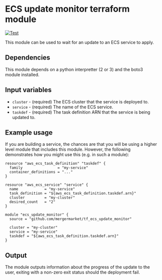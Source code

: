 # ECS update monitor terraform module

[![Test](https://github.com/mergermarket/tf_ecs_update_monitor/actions/workflows/test.yml/badge.svg)](https://github.com/mergermarket/tf_ecs_update_monitor/actions/workflows/test.yml)

This module can be used to wait for an update to an ECS service to apply.

## Dependencies

This module depends on a python interpretter (2 or 3) and the boto3 module
installed.

## Input variables

* `cluster` - (required) The ECS cluster that the service is deployed to.
* `service` - (required) The name of the ECS service.
* `taskdef` - (required) The task definition ARN that the service is being updated to.

## Example usage

If you are building a service, the chances are that you will be using a higher
level module that includes this module. However, the following demonstrates how
you might use this (e.g. in such a module):

    resource "aws_ecs_task_definition" "taskdef" {
      family                = "my-service"
      container_definitions = "..."
    }
    
    resource "aws_ecs_service" "service" {
      name            = "my-service"
      task_definition = "${aws_ecs_task_definition.taskdef.arn}"
      cluster         = "my-cluster"
      desired_count   = "2"
    }
    
    module "ecs_update_monitor" {
      source = "github.com/mergermarket/tf_ecs_update_monitor"

      cluster = "my-cluster"
      service = "my-service"
      taskdef = "${aws_ecs_task_definition.taskdef.arn}"
    }

## Output

The module outputs information about the progress of the update to the user,
exiting with a non-zero exit status should the deployment fail.
